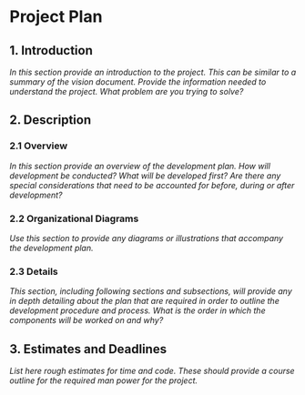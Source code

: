 # Project Plan


## 1. Introduction 
*In this section provide an introduction to the project. This can be similar to a summary of the vision document. Provide the information needed to understand the project. What problem are you trying to solve?*

## 2. Description


### 2.1 Overview
*In this section provide an overview of the development plan. How will development be conducted? What will be developed first? Are there any special considerations that need to be accounted for before, during or after development?*

### 2.2 Organizational Diagrams
*Use this section to provide any diagrams or illustrations that accompany the development plan.*

### 2.3 Details
*This section, including following sections and subsections, will provide any in depth detailing about the plan that are required in order to outline the development procedure and process. What is the order in which the components will be worked on and why?*

## 3. Estimates and Deadlines
*List here rough estimates for time and code. These should provide a course outline for the required man power for the project.*